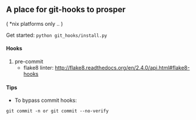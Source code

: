 ## A place for git-hooks to prosper
( *nix platforms only .. )

Get started: ```python git_hooks/install.py```

#### Hooks
1. pre-commit
    - flake8 linter: http://flake8.readthedocs.org/en/2.4.0/api.html#flake8-hooks

#### Tips
- To bypass commit hooks:
```
git commit -n or git commit --no-verify
```

